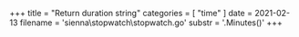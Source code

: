 +++
title = "Return duration string"
categories = [ "time" ]
date = 2021-02-13
filename = 'sienna\stopwatch\stopwatch.go'
substr = '.Minutes()'
+++
